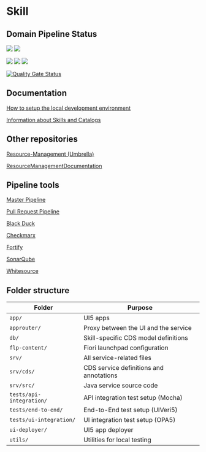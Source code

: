 # Skill
 
## Domain Pipeline Status
[![](https://c4prm.codepipes.wdf.sap.corp/job/c4p-rm/job/Resource~Management~Domains~-~~Skill~Pipeline-Skill-MTA~Build-Local~Build/badge/icon?subject=MTA%20Build)](https://c4prm.codepipes.wdf.sap.corp/job/c4p-rm/job/Resource~Management~Domains~-~~Skill~Pipeline-Skill-MTA~Build-Local~Build)
[![](https://c4prm.codepipes.wdf.sap.corp/job/c4p-rm/job/Resource~Management~Domains~-~~Skill~Pipeline-Skill-Deploy~to~Test~Space-Deploy/badge/icon?subject=Test%20Deployment)](https://c4prm.codepipes.wdf.sap.corp/job/c4p-rm/job/Resource~Management~Domains~-~~Skill~Pipeline-Skill-Deploy~to~Test~Space-Deploy/)

[![](https://c4prm.codepipes.wdf.sap.corp/job/c4p-rm/job/Resource~Management~Domains~-~~Skill~Pipeline-Skill-UI~Integration~Tests-Run~OPA5~Tests/badge/icon?subject=UI%20Integration%20Tests)](https://c4prm.codepipes.wdf.sap.corp/job/c4p-rm/job/Resource~Management~Domains~-~~Skill~Pipeline-Skill-UI~Integration~Tests-Run~OPA5~Tests/)
[![](https://c4prm.codepipes.wdf.sap.corp/job/c4p-rm/job/Resource~Management~Domains~-~~Skill~Pipeline-Skill-API~Integration~Tests-Run~Mocha~Tests/badge/icon?subject=API%20Integration%20Tests)](https://c4prm.codepipes.wdf.sap.corp/job/c4p-rm/job/Resource~Management~Domains~-~~Skill~Pipeline-Skill-API~Integration~Tests-Run~Mocha~Tests/)
[![](https://c4prm.codepipes.wdf.sap.corp/job/c4p-rm/job/Resource~Management~Domains~-~~Skill~Pipeline-Skill-End~to~End~Tests~in~Chrome~Linux-Run~UIVeri5~Tests~in~Chrome~Linux/badge/icon?subject=End%20to%20End%20Tests%20%28Chrome%20Linux%29)](https://c4prm.codepipes.wdf.sap.corp/job/c4p-rm/job/Resource~Management~Domains~-~~Skill~Pipeline-Skill-End~to~End~Tests~in~Chrome~Linux-Run~UIVeri5~Tests~in~Chrome~Linux/)

[![Quality Gate Status](https://sonar.wdf.sap.corp/api/project_badges/measure?project=com.sap.c4p.rm%3Askill-srv&metric=alert_status)](https://sonar.wdf.sap.corp/dashboard?id=com.sap.c4p.rm%3Askill-srv)

## Documentation
[How to setup the local development environment](https://github.tools.sap/Cloud4RM/ResourceManagementDocumentation/blob/master/Project%20set-up%20and%20ongoing%20management/DevelopmentSetup/localDevelopment.md)

[Information about Skills and Catalogs](https://github.wdf.sap.corp/I014309/rmproto/blob/016-further-cleanup-persona-specific-logic/documentation/dataModel/skills.md)

## Other repositories
[Resource-Management (Umbrella)](https://github.tools.sap/Cloud4RM/Resource-Management)

[ResourceManagementDocumentation](https://github.tools.sap/Cloud4RM/ResourceManagementDocumentation/)

## Pipeline tools

[Master Pipeline](https://c4prm.codepipes.wdf.sap.corp/job/c4p-rm/view/Resource%20Management%20Domains%20-%20%20Skill%20Pipeline/)

[Pull Request Pipeline](https://c4prm.codepipes.wdf.sap.corp/job/c4p-rm/view/Pull%20Request%20-%20Resource%20Management%20Domains%20-%20%20Skill%20Pipeline/)

[Black Duck](https://sap.blackducksoftware.com/api/projects/1835e167-4bd3-406c-a30b-f8b9af98c655)

[Checkmarx](https://cx.wdf.sap.corp/CxWebClient/portal#/projectState/64322/Summary)

[Fortify](https://fortify.tools.sap/ssc/html/ssc/version/23014/fix/null/?filterSet=a243b195-0a59-3f8b-1403-d55b7a7d78e6)

[SonarQube](https://sonar.wdf.sap.corp/dashboard?id=com.sap.c4p.rm%3Askill-srv)

[Whitesource](https://saas.whitesourcesoftware.com/Wss/WSS.html#!product;id=426127)

## Folder structure

| Folder                   | Purpose                                 |
| ------------------------ | --------------------------------------- |
| `app/`                   | UI5 apps                                |
| `approuter/`             | Proxy between the UI and the service    |
| `db/`                    | Skill-specific CDS model definitions    |
| `flp-content/`           | Fiori launchpad configuration           |
| `srv/`                   | All service-related files               |
| `srv/cds/`               | CDS service definitions and annotations |
| `srv/src/`               | Java service source code                |
| `tests/api-integration/` | API integration test setup (Mocha)      |
| `tests/end-to-end/`      | End-to-End test setup (UIVeri5)         |
| `tests/ui-integration/`  | UI integration test setup (OPA5)        |
| `ui-deployer/`           | UI5 app deployer                        |
| `utils/`                 | Utilities for local testing             |

